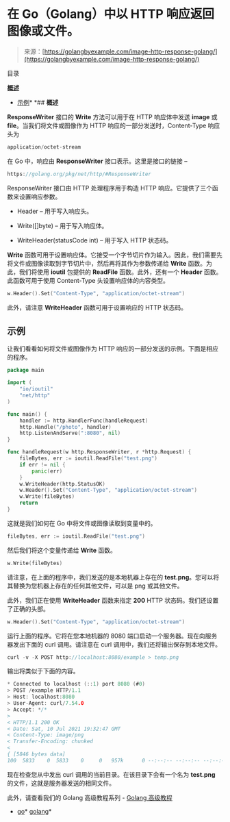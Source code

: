 <!--yml

类别：未分类。

日期：2024-10-13 06:39:25

-->

# 在 Go（Golang）中以 HTTP 响应返回图像或文件。

> 来源：[https://golangbyexample.com/image-http-response-golang/](https://golangbyexample.com/image-http-response-golang/)

目录

**[概述](#Overview "Overview")**

+   [示例](#Example "Example")*  *## **概述**

**ResponseWriter** 接口的 **Write** 方法可以用于在 HTTP 响应体中发送 **image** 或 **file**。当我们将文件或图像作为 HTTP 响应的一部分发送时，Content-Type 响应头为

```go
application/octet-stream
```

在 Go 中，响应由 **ResponseWriter** 接口表示。这里是接口的链接 –

```go
https://golang.org/pkg/net/http/#ResponseWriter
```

ResponseWriter 接口由 HTTP 处理程序用于构造 HTTP 响应。它提供了三个函数来设置响应参数。

+   Header – 用于写入响应头。

+   Write([]byte) – 用于写入响应体。

+   WriteHeader(statusCode int) – 用于写入 HTTP 状态码。

**Write** 函数可用于设置响应体。它接受一个字节切片作为输入。因此，我们需要先将文件或图像读取到字节切片中，然后再将其作为参数传递给 **Write** 函数。为此，我们将使用 **ioutil** 包提供的 **ReadFile** 函数。此外，还有一个 **Header** 函数。此函数可用于使用 Content-Type 头设置响应体的内容类型。

```go
w.Header().Set("Content-Type", "application/octet-stream")
```

此外，请注意 **WriteHeader** 函数可用于设置响应的 HTTP 状态码。

## **示例**

让我们看看如何将文件或图像作为 HTTP 响应的一部分发送的示例。下面是相应的程序。

```go
package main

import (
	"io/ioutil"
	"net/http"
)

func main() {
	handler := http.HandlerFunc(handleRequest)
	http.Handle("/photo", handler)
	http.ListenAndServe(":8080", nil)
}

func handleRequest(w http.ResponseWriter, r *http.Request) {
	fileBytes, err := ioutil.ReadFile("test.png")
	if err != nil {
		panic(err)
	}
	w.WriteHeader(http.StatusOK)
	w.Header().Set("Content-Type", "application/octet-stream")
	w.Write(fileBytes)
	return
}
```

这就是我们如何在 Go 中将文件或图像读取到变量中的。

```go
fileBytes, err := ioutil.ReadFile("test.png")
```

然后我们将这个变量传递给 **Write** 函数。

```go
w.Write(fileBytes)
```

请注意，在上面的程序中，我们发送的是本地机器上存在的 **test.png**。您可以将其替换为您机器上存在的任何其他文件，可以是 png 或其他文件。

此外，我们正在使用 **WriteHeader** 函数来指定 **200** HTTP 状态码。我们还设置了正确的头部。

```go
w.Header().Set("Content-Type", "application/octet-stream")
```

运行上面的程序。它将在您本地机器的 8080 端口启动一个服务器。现在向服务器发出下面的 curl 调用。请注意在 curl 调用中，我们还将输出保存到本地文件。

```go
curl -v -X POST http://localhost:8080/example > temp.png
```

输出将类似于下面的内容。

```go
* Connected to localhost (::1) port 8080 (#0)
> POST /example HTTP/1.1
> Host: localhost:8080
> User-Agent: curl/7.54.0
> Accept: */*
> 
< HTTP/1.1 200 OK
< Date: Sat, 10 Jul 2021 19:32:47 GMT
< Content-Type: image/png
< Transfer-Encoding: chunked
< 
{ [5846 bytes data]
100  5833    0  5833    0     0   957k      0 --:--:-- --:--:-- --:--:-- 1139k
```

现在检查您从中发出 curl 调用的当前目录。在该目录下会有一个名为 **test.png** 的文件，这就是服务器发送的相同文件。

此外，请查看我们的 Golang 高级教程系列 - [Golang 高级教程](https://golangbyexample.com/golang-comprehensive-tutorial/)

+   [go](https://golangbyexample.com/tag/go/)*   [golang](https://golangbyexample.com/tag/golang/)*
